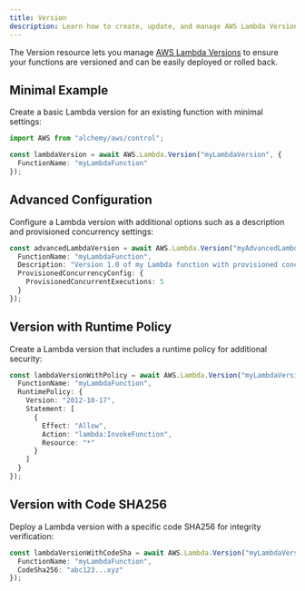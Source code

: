 ```yaml
---
title: Version
description: Learn how to create, update, and manage AWS Lambda Versions using Alchemy Cloud Control.
---
```


The Version resource lets you manage [AWS Lambda Versions](https://docs.aws.amazon.com/lambda/latest/userguide/) to ensure your functions are versioned and can be easily deployed or rolled back.

## Minimal Example

Create a basic Lambda version for an existing function with minimal settings:

```ts
import AWS from "alchemy/aws/control";

const lambdaVersion = await AWS.Lambda.Version("myLambdaVersion", {
  FunctionName: "myLambdaFunction"
});
```

## Advanced Configuration

Configure a Lambda version with additional options such as a description and provisioned concurrency settings:

```ts
const advancedLambdaVersion = await AWS.Lambda.Version("myAdvancedLambdaVersion", {
  FunctionName: "myLambdaFunction",
  Description: "Version 1.0 of my Lambda function with provisioned concurrency.",
  ProvisionedConcurrencyConfig: {
    ProvisionedConcurrentExecutions: 5
  }
});
```

## Version with Runtime Policy

Create a Lambda version that includes a runtime policy for additional security:

```ts
const lambdaVersionWithPolicy = await AWS.Lambda.Version("myLambdaVersionWithPolicy", {
  FunctionName: "myLambdaFunction",
  RuntimePolicy: {
    Version: "2012-10-17",
    Statement: [
      {
        Effect: "Allow",
        Action: "lambda:InvokeFunction",
        Resource: "*"
      }
    ]
  }
});
```

## Version with Code SHA256

Deploy a Lambda version with a specific code SHA256 for integrity verification:

```ts
const lambdaVersionWithCodeSha = await AWS.Lambda.Version("myLambdaVersionWithCodeSha", {
  FunctionName: "myLambdaFunction",
  CodeSha256: "abc123...xyz"
});
```